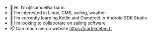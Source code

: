 - 👋 Hi, I’m @samuelBarbarin
- 👀 I’m interested in Linux, CMS, sailing, weather
- 🌱 I’m currently learning Kotlin and Osmdroid in Android SDK Studio
- 💞️ I’m looking to collaborate on sailing software
- 📫 Can reach me on website https://cartemeteo.fr

<!---
samuelBarbarin/samuelBarbarin is a ✨ special ✨ repository because its `README.md` (this file) appears on your GitHub profile.
You can click the Preview link to take a look at your changes.
--->
